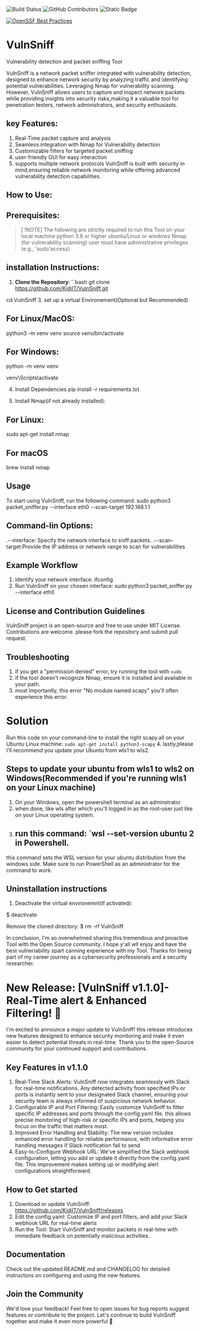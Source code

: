 ![Build Status](https://app.travis-ci.com/KidiIT/VulnSniff.svg?token=HC62QKJ5FjqqPJS4DciP&brannch=main)    ![GitHub Contributors](https://img.shields.io/github/contributors/KidiIT/VulnSniff)   ![Static Badge](https://img.shields.io/badge/Log%20Scan-passing-brightgreen)

[![OpenSSF Best Practices](https://www.bestpractices.dev/projects/9693/badge)](https://www.bestpractices.dev/projects/9693)

#  VulnSniff
Vulnerability detection and packet sniffing Tool

VulnSniff is a network packet sniffer integrated with vulnerability detection, designed to enhance network security by analyzing traffic and identifying potential vulnerabilities.
Leveraging Nmap for vulnerability scanning. However, VulnSniff allows users to capture and inspect network packets while providing insights into  security risks,making it a valuable tool for penetration testers, network administrators, and security enthusiasts.

## key Features:
1. Real-Time packet capture and analysis
2. Seamless integration with Nmap for Vulnerability detection
3. Customizable filters for targeted packet sniffing
4. user-friendly GUI for easy interaction
5. supports multiple network protocols
VulnSniff is built with security in mind,ensuring reliable network monitoring while offering advanced vulnerability detection capabilities.

## How to Use:
##  Prerequisites:
>[ !NOTE]
> The following are strictly required to run this Tool on your local machine
> python 3.8 or higher
> ubuntu/Linux or windows
> Nmap (for vulnerability scanning)
> user must have administrative privileges (e.g., 'sudo'access)

## installation Instructions:
1. **Clone the Repository**:```bash
 git clone https://github.com/KidiIT/VulnSniff.git

cd VulnSniff
3.  set up a virtual Environement(Optional but Recommended)
## For Linux/MacOS:

python3 -m venv venv
source venv/bin/activate

## For Windows:

python -m venv venv

venv\Scripts\activate

4. Install Dependencies
pip install -r requirements.txt

6. Install Nmap(if not already installed):
## For Linux:

sudo apt-get install nmap  
## For macOS

brew install nmap 

##  Usage
To start using VulnSniff, run the following command:
sudo python3 packet_sniffer.py --interface eth0 --scan-target 192.168.1.1
## Command-lin Options:
.--interface: Specify the network interface to sniff packets.
.--scan-target:Provide the IP address or network range to scan for vulnerabilities
##  Example Workflow
1. Identify your network interface:
ifconfig
2.  Run VulnSniff on your chosen interface:
   sudo python3 packet_sniffer.py --interface eth0

##  License and Contribution Guidelines
VulnSniff project is an open-source and free to use under MIT License. Contributions are welcome. please fork the repository and submit pull request.

##  Troubleshooting
1.  if you get a "permission denied" error, try running the tool with `sudo`
2.  if the tool doesn't recognize Nmap, ensure it is installed and available in your path.
3.  most importantly, this error "No module named scapy" you'll often experience this error.
   #  Solution 
   Run this code on your command-line to install the right scapy.all on your Ubuntu Linux machine:  `sudo apt-get install python3-scapy`
4.  lastly,please  I'll recommend you update your Ubuntu from wls1 to wls2. 
## Steps to update your ubuntu from wls1 to wls2 on Windows(Recommended if you're running wls1 on your Linux machine)
1. On your Windows, open the powershell terminal as an adminstrator
2. when done, like wls  after which you'll logged in as the root-user just like on your Linux operating system.
3. ## run this command: `wsl --set-version ubuntu 2 in Powershell.
this command sets the WSL version for your ubuntu distribution from the windows side. Make sure to run PowerShell as an administrator for the command to work.

##   Uninstallation instructions
1. Deactivate the virtual environemnt(if activated):

$ deactivate

Remove the cloned directory:
$ rm -rf VulnSniff

In conclusion, I'm so overwhelmed sharing this tremendous and proactive Tool with the Open Source community. I hope y'all wll enjoy and have the best vulneriability spart canning experience with my Tool. Thanks for being part of my career journey as a cybersecurity professionals and a security researcher.


#  New Release: [VulnSniff v1.1.0]- Real-Time alert & Enhanced Filtering! 🥇
I'm excited to announce a major update to VulnSniff! this release introduces new features designed to enhance security monitoring and make it even easier to detect potential threats in real-time. Thank you to the open-Source community for your continued support and contributions.

## Key Features in v1.1.0

1. Real-Time Slack Alerts: VulnSniff now integrates seamlessly with Slack for real-time notifications. Any detected activity from specified IPs or ports is instantly sent to your designated Slack channel, ensuring your security team is always informed of suspicious network behavior.
2. Configurable IP and Port Filtering: Easily customize VulnSniff to filter specific IP addresses and ports through the config.yaml file. this allows precise monitoring of high-risk or specific IPs and ports, helping you focus on the traffic that matters most.
3. Improved Error Handling and Stability: The new version includes enhanced error handling for reliable performance, with informative error handling messages if Slack notification fail to send
4. Easy-to-Configure Webhook URL: We've simplified the Slack webhook configuration, letting you add or update it directly from the config.yaml file. This improvement makes setting up or modifying alert configurations straightforward.

## How to Get started
1. Download or update VulnSniff:   https://github.com/KidiIT/VulnSniff/releases
3. Edit the config.yaml: Customize IP and port filters, and add your Slack webhook URL for real-time alerts
4. Run the Tool: Start VulnSniff and monitor packets in real-time with immediate feedback on potentially malicious activities.

## Documentation 
Check out the updated README.md and CHANGELOG for detailed instructons on configuring and using the new features.

## Join the Community
We'd love your feedback! Feel free to open issues for bug reports suggest features or contribute to the project. 
Let's continue to build VulnSniff together and make it even more powerful 🥇 

















